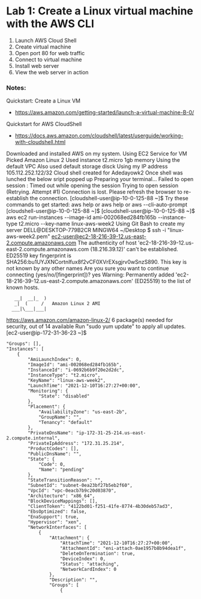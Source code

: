 # Lab 1: Create a Linux virtual machine with the AWS CLI

1. Launch AWS Cloud Shell
3. Create virtual machine
4. Open port 80 for web traffic
5. Connect to virtual machine
6. Install web server
7. View the web server in action

### Notes:

Quickstart: Create a Linux VM
* https://aws.amazon.com/getting-started/launch-a-virtual-machine-B-0/

Quickstart for AWS CloudShell
* https://docs.aws.amazon.com/cloudshell/latest/userguide/working-with-cloudshell.html

Downloaded and installed AWS on my system.
Using EC2 Service for VM
Picked Amazon Linux 2
Used instance t2.micro 1gb memory
Using the default VPC
Also used default storage disck
Using my IP address 105.112.252.122/32
Cloud shell created for Adedayowk2
Once shell was lunched the below sript popped up
Preparing your terminal...
Failed to open session : Timed out while opening the session
Trying to open session (Retrying. Attempt #1)
Connection is lost. Please refresh the browser to re-establish the connection.
[cloudshell-user@ip-10-0-125-88 ~]$ Try these commands to get started:
aws help  or  aws <command> help  or  aws <command> --cli-auto-prompt
[cloudshell-user@ip-10-0-125-88 ~]$ 
[cloudshell-user@ip-10-0-125-88 ~]$ aws ec2 run-instances --image-id ami-002068ed284fb165b --instance-type t2.micro --key-name linux-aws-week2
Using Git Bash to create my server
DELL@DESKTOP-779B2CR MINGW64 ~/Desktop
$ ssh -i "linux-aws-week2.pem" ec2-user@ec2-18-216-39-12.us-east-2.compute.amazonaws.com
The authenticity of host 'ec2-18-216-39-12.us-east-2.compute.amazonaws.com (18.216.39.12)' can't be established.
ED25519 key fingerprint is SHA256:bu1UYJXNCortnIfux8f2vCF0XVrEXsgjrv0wSnzS890.
This key is not known by any other names
Are you sure you want to continue connecting (yes/no/[fingerprint])? yes
Warning: Permanently added 'ec2-18-216-39-12.us-east-2.compute.amazonaws.com' (ED25519) to the list of known hosts.

       __|  __|_  )
       _|  (     /   Amazon Linux 2 AMI
      ___|\___|___|

https://aws.amazon.com/amazon-linux-2/
6 package(s) needed for security, out of 14 available
Run "sudo yum update" to apply all updates.
[ec2-user@ip-172-31-36-23 ~]$

    "Groups": [],
    "Instances": [
        {
            "AmiLaunchIndex": 0,
            "ImageId": "ami-002068ed284fb165b",
            "InstanceId": "i-0692b6b9f20e2d2dc",
            "InstanceType": "t2.micro",
            "KeyName": "linux-aws-week2",
            "LaunchTime": "2021-12-10T16:27:27+00:00",
            "Monitoring": {
                "State": "disabled"
            },
            "Placement": {
                "AvailabilityZone": "us-east-2b",
                "GroupName": "",
                "Tenancy": "default"
            },
            "PrivateDnsName": "ip-172-31-25-214.us-east-2.compute.internal",
            "PrivateIpAddress": "172.31.25.214",
            "ProductCodes": [],
            "PublicDnsName": "",
            "State": {
                "Code": 0,
                "Name": "pending"
            },
            "StateTransitionReason": "",
            "SubnetId": "subnet-0ea23bf27b5eb2f60",
            "VpcId": "vpc-0eacb7b9c20d03870",
            "Architecture": "x86_64",
            "BlockDeviceMappings": [],
            "ClientToken": "4122bd01-f251-41fe-8774-4b30deb57ad3",
            "EbsOptimized": false,
            "EnaSupport": true,
            "Hypervisor": "xen",
            "NetworkInterfaces": [
                {
                    "Attachment": {
                        "AttachTime": "2021-12-10T16:27:27+00:00",
                        "AttachmentId": "eni-attach-0ae1957b8b94dea1f",
                        "DeleteOnTermination": true,
                        "DeviceIndex": 0,
                        "Status": "attaching",
                        "NetworkCardIndex": 0
                    },
                    "Description": "",
                    "Groups": [
                        {
